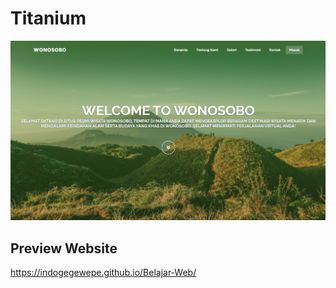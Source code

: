 # Titanium
 
![Titanium](https://github.com/indogegewepe/Wonosobo/blob/main/assets/img/Untitled.png)

## Preview Website

https://indogegewepe.github.io/Belajar-Web/
